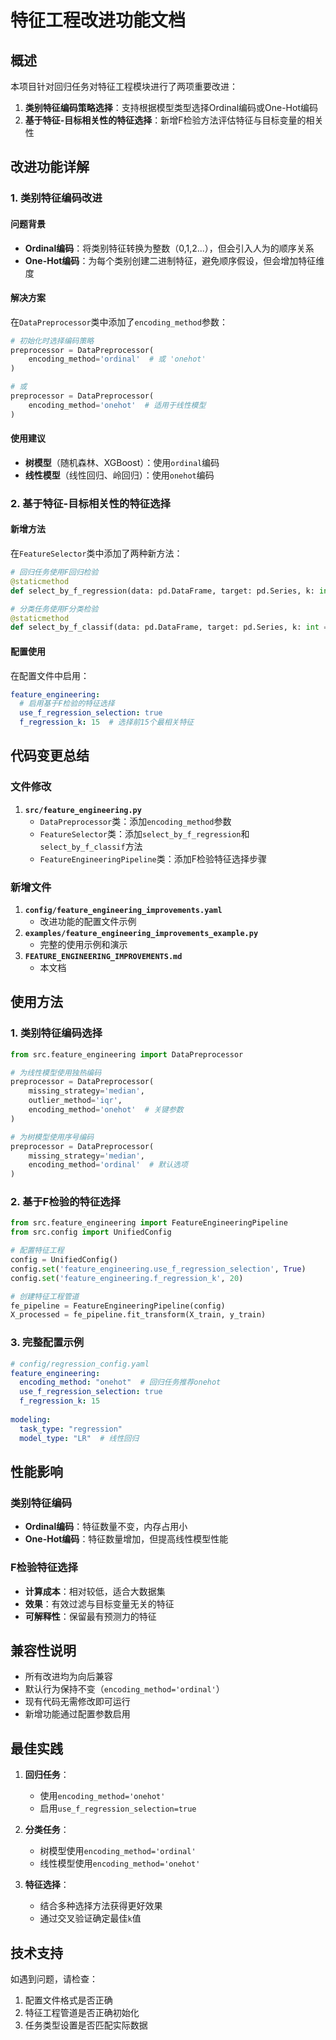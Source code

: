 # 特征工程改进功能文档

## 概述

本项目针对回归任务对特征工程模块进行了两项重要改进：

1. **类别特征编码策略选择**：支持根据模型类型选择Ordinal编码或One-Hot编码
2. **基于特征-目标相关性的特征选择**：新增F检验方法评估特征与目标变量的相关性

## 改进功能详解

### 1. 类别特征编码改进

#### 问题背景
- **Ordinal编码**：将类别特征转换为整数（0,1,2...），但会引入人为的顺序关系
- **One-Hot编码**：为每个类别创建二进制特征，避免顺序假设，但会增加特征维度

#### 解决方案
在`DataPreprocessor`类中添加了`encoding_method`参数：

```python
# 初始化时选择编码策略
preprocessor = DataPreprocessor(
    encoding_method='ordinal'  # 或 'onehot'
)

# 或
preprocessor = DataPreprocessor(
    encoding_method='onehot'  # 适用于线性模型
)
```

#### 使用建议
- **树模型**（随机森林、XGBoost）：使用`ordinal`编码
- **线性模型**（线性回归、岭回归）：使用`onehot`编码

### 2. 基于特征-目标相关性的特征选择

#### 新增方法
在`FeatureSelector`类中添加了两种新方法：

```python
# 回归任务使用F回归检验
@staticmethod
def select_by_f_regression(data: pd.DataFrame, target: pd.Series, k: int = 20) -> List[str]

# 分类任务使用F分类检验
@staticmethod
def select_by_f_classif(data: pd.DataFrame, target: pd.Series, k: int = 20) -> List[str]
```

#### 配置使用
在配置文件中启用：

```yaml
feature_engineering:
  # 启用基于F检验的特征选择
  use_f_regression_selection: true
  f_regression_k: 15  # 选择前15个最相关特征
```

## 代码变更总结

### 文件修改
1. **`src/feature_engineering.py`**
   - `DataPreprocessor`类：添加`encoding_method`参数
   - `FeatureSelector`类：添加`select_by_f_regression`和`select_by_f_classif`方法
   - `FeatureEngineeringPipeline`类：添加F检验特征选择步骤

### 新增文件
1. **`config/feature_engineering_improvements.yaml`**
   - 改进功能的配置文件示例
2. **`examples/feature_engineering_improvements_example.py`**
   - 完整的使用示例和演示
3. **`FEATURE_ENGINEERING_IMPROVEMENTS.md`**
   - 本文档

## 使用方法

### 1. 类别特征编码选择

```python
from src.feature_engineering import DataPreprocessor

# 为线性模型使用独热编码
preprocessor = DataPreprocessor(
    missing_strategy='median',
    outlier_method='iqr',
    encoding_method='onehot'  # 关键参数
)

# 为树模型使用序号编码
preprocessor = DataPreprocessor(
    missing_strategy='median',
    encoding_method='ordinal'  # 默认选项
)
```

### 2. 基于F检验的特征选择

```python
from src.feature_engineering import FeatureEngineeringPipeline
from src.config import UnifiedConfig

# 配置特征工程
config = UnifiedConfig()
config.set('feature_engineering.use_f_regression_selection', True)
config.set('feature_engineering.f_regression_k', 20)

# 创建特征工程管道
fe_pipeline = FeatureEngineeringPipeline(config)
X_processed = fe_pipeline.fit_transform(X_train, y_train)
```

### 3. 完整配置示例

```yaml
# config/regression_config.yaml
feature_engineering:
  encoding_method: "onehot"  # 回归任务推荐onehot
  use_f_regression_selection: true
  f_regression_k: 15
  
modeling:
  task_type: "regression"
  model_type: "LR"  # 线性回归
```

## 性能影响

### 类别特征编码
- **Ordinal编码**：特征数量不变，内存占用小
- **One-Hot编码**：特征数量增加，但提高线性模型性能

### F检验特征选择
- **计算成本**：相对较低，适合大数据集
- **效果**：有效过滤与目标变量无关的特征
- **可解释性**：保留最有预测力的特征

## 兼容性说明

- 所有改进均为向后兼容
- 默认行为保持不变（`encoding_method='ordinal'`）
- 现有代码无需修改即可运行
- 新增功能通过配置参数启用

## 最佳实践

1. **回归任务**：
   - 使用`encoding_method='onehot'`
   - 启用`use_f_regression_selection=true`

2. **分类任务**：
   - 树模型使用`encoding_method='ordinal'`
   - 线性模型使用`encoding_method='onehot'`

3. **特征选择**：
   - 结合多种选择方法获得更好效果
   - 通过交叉验证确定最佳`k`值

## 技术支持

如遇到问题，请检查：
1. 配置文件格式是否正确
2. 特征工程管道是否正确初始化
3. 任务类型设置是否匹配实际数据